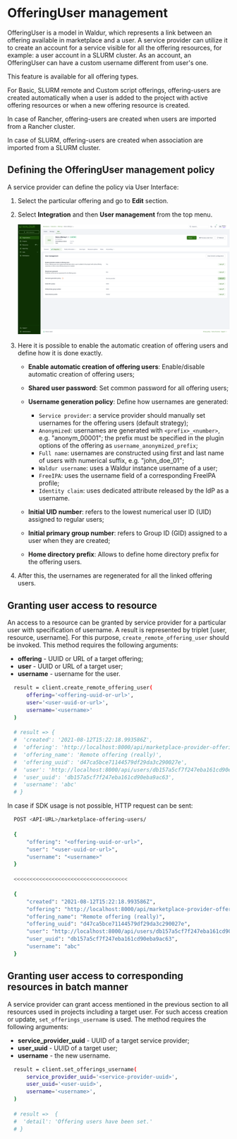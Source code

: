 # OfferingUser management

OfferingUser is a model in Waldur, which represents a link between an offering available in marketplace and a user.
A service provider can utilize it to create an account for a service visible for all the offering resources, for example: a user account in a SLURM cluster.
As an account, an OfferingUser can have a custom username different from user's one.

This feature is available for all offering types.

For Basic, SLURM remote and Custom script offerings, offering-users are created automatically when a user is added to the project with active offering resources or when a new offering resource is created.

In case of Rancher, offering-users are created when users are imported from a Rancher cluster.

In case of SLURM, offering-users are created when association are imported from a SLURM cluster.

## Defining the OfferingUser management policy

A service provider can define the policy via User Interface:

1. Select the particular offering and go to **Edit** section.
2. Select **Integration** and then **User management** from the top menu.

    ![OfferingUser management](img/offeringUser.png)

3. Here it is possible to enable the automatic creation of offering users and define how it is done exactly.

    - **Enable automatic creation of offering users**: Enable/disable automatic creation of offering users;
    - **Shared user password**: Set common password for all offering users;
    - **Username generation policy**: Define how usernames are generated:

        - `Service provider`: a service provider should manually set usernames for the offering users (default strategy);
        - `Anonymized`: usernames are generated with `<prefix>_<number>`, e.g. "anonym_00001"; the prefix must be specified in the plugin options of the offering as `username_anonymized_prefix`;
        - `Full name`: usernames are constructed using first and last name of users with numerical suffix, e.g. "john_doe_01";
        - `Waldur username`: uses a Waldur instance username of a user;
        - `FreeIPA`: uses the username field of a corresponding FreeIPA profile;
        - `Identity claim`: uses dedicated attribute released by the IdP as a username.

    - **Initial UID number**: refers to the lowest numerical user ID (UID) assigned to regular users;
    - **Initial primary group number**: refers to Group ID (GID) assigned to a user when they are created;
    - **Home directory prefix**: Allows to define home directory prefix for the offering users.

4. After this, the usernames are regenerated for all the linked offering users.

## Granting user access to resource

An access to a resource can be granted by service provider for a particular user with specification of username. A result is represented by triplet [user, resource, username]. For this purpose, `create_remote_offering_user` should be invoked. This method requires the following arguments:

- **offering** - UUID or URL of a target offering;
- **user** - UUID or URL of a target user;
- **username** - username for the user.

```bash
  result = client.create_remote_offering_user(
      offering='<offering-uuid-or-url>',
      user='<user-uuid-or-url>',
      username='<username>'
  )

  # result => {
  #  'created': '2021-08-12T15:22:18.993586Z',
  #  'offering': 'http://localhost:8000/api/marketplace-provider-offerings/d47ca5bce71144579df29da3c290027e/',
  #  'offering_name': 'Remote offering (really)',
  #  'offering_uuid': 'd47ca5bce71144579df29da3c290027e',
  #  'user': 'http://localhost:8000/api/users/db157a5cf7f247eba161cd90eba9ac63/',
  #  'user_uuid': 'db157a5cf7f247eba161cd90eba9ac63',
  #  'username': 'abc'
  # }
```

In case if SDK usage is not possible, HTTP request can be sent:

```bash
  POST <API-URL>/marketplace-offering-users/

  {
      "offering": "<offering-uuid-or-url>",
      "user": "<user-uuid-or-url>",
      "username": "<username>"
  }

  <<<<<<<<<<<<<<<<<<<<<<<<<<<<<<<<<<<<

  {
      "created": "2021-08-12T15:22:18.993586Z",
      "offering": "http://localhost:8000/api/marketplace-provider-offerings/d47ca5bce71144579df29da3c290027e/",
      "offering_name": "Remote offering (really)",
      "offering_uuid": "d47ca5bce71144579df29da3c290027e",
      "user": "http://localhost:8000/api/users/db157a5cf7f247eba161cd90eba9ac63/",
      "user_uuid": "db157a5cf7f247eba161cd90eba9ac63",
      "username": "abc"
  }
```

## Granting user access to corresponding resources in batch manner

A service provider can grant access mentioned in the previous section to all resources used in projects including a target user. For such access creation or update, `set_offerings_username` is used. The method requires the following arguments:

- **service_provider_uuid** - UUID of a target service provider;
- **user_uuid** - UUID of a target user;
- **username** - the new username.

```bash
  result = client.set_offerings_username(
      service_provider_uuid='<service-provider-uuid>',
      user_uuid='<user-uuid>',
      username='<username>',
  )

  # result =>  {
  #  'detail': 'Offering users have been set.'
  # }
```

